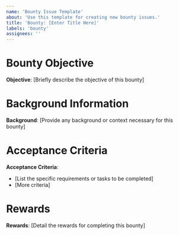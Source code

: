 ```yaml
---
name: 'Bounty Issue Template'
about: 'Use this template for creating new bounty issues.'
title: 'Bounty: [Enter Title Here]'
labels: 'bounty'
assignees: ''
---
```


# Bounty Objective
**Objective**: [Briefly describe the objective of this bounty]

# Background Information
**Background**: [Provide any background or context necessary for this bounty]

# Acceptance Criteria
**Acceptance Criteria**:
- [List the specific requirements or tasks to be completed]
- [More criteria]

# Rewards
**Rewards**: [Detail the rewards for completing this bounty]

